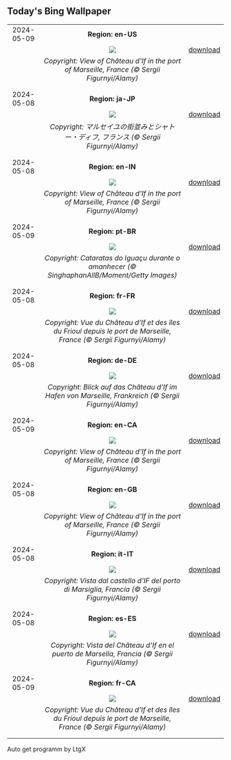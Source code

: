 ## Today's Bing Wallpaper
|      |      |      |
| :----: | :----: | :----: |
|2024-05-09|**Region: en-US**||
||![](https://www.bing.com/th?id=OHR.PortMarseille_EN-US0558123049_UHD.jpg&pid=hp&w=1152&h=648&rs=1&c=4)| [download](https://www.bing.com/th?id=OHR.PortMarseille_EN-US0558123049_UHD.jpg)|
||*Copyright: View of Château d'If in the port of Marseille, France (© Sergii Figurnyi/Alamy)*
||
|||
|2024-05-08|**Region: ja-JP**||
||![](https://www.bing.com/th?id=OHR.PortMarseille_JA-JP8874439197_UHD.jpg&pid=hp&w=1152&h=648&rs=1&c=4)| [download](https://www.bing.com/th?id=OHR.PortMarseille_JA-JP8874439197_UHD.jpg)|
||*Copyright: マルセイユの街並みとシャトー・ディフ, フランス (© Sergii Figurnyi/Alamy)*
||
|||
|2024-05-08|**Region: en-IN**||
||![](https://www.bing.com/th?id=OHR.PortMarseille_EN-IN7480863475_UHD.jpg&pid=hp&w=1152&h=648&rs=1&c=4)| [download](https://www.bing.com/th?id=OHR.PortMarseille_EN-IN7480863475_UHD.jpg)|
||*Copyright: View of Château d'If in the port of Marseille, France (© Sergii Figurnyi/Alamy)*
||
|||
|2024-05-09|**Region: pt-BR**||
||![](https://www.bing.com/th?id=OHR.IguazuTurism_PT-BR9760109650_UHD.jpg&pid=hp&w=1152&h=648&rs=1&c=4)| [download](https://www.bing.com/th?id=OHR.IguazuTurism_PT-BR9760109650_UHD.jpg)|
||*Copyright: Cataratas do Iguaçu durante o amanhecer (© SinghaphanAllB/Moment/Getty Images)*
||
|||
|2024-05-08|**Region: fr-FR**||
||![](https://www.bing.com/th?id=OHR.PortMarseille_FR-FR7677158916_UHD.jpg&pid=hp&w=1152&h=648&rs=1&c=4)| [download](https://www.bing.com/th?id=OHR.PortMarseille_FR-FR7677158916_UHD.jpg)|
||*Copyright: Vue du Château d'If et des îles du Frioul depuis le port de Marseille, France (© Sergii Figurnyi/Alamy)*
||
|||
|2024-05-08|**Region: de-DE**||
||![](https://www.bing.com/th?id=OHR.PortMarseille_DE-DE5901142925_UHD.jpg&pid=hp&w=1152&h=648&rs=1&c=4)| [download](https://www.bing.com/th?id=OHR.PortMarseille_DE-DE5901142925_UHD.jpg)|
||*Copyright: Blick auf das Château d'If im Hafen von Marseille, Frankreich (© Sergii Figurnyi/Alamy)*
||
|||
|2024-05-09|**Region: en-CA**||
||![](https://www.bing.com/th?id=OHR.PortMarseille_EN-CA7163664407_UHD.jpg&pid=hp&w=1152&h=648&rs=1&c=4)| [download](https://www.bing.com/th?id=OHR.PortMarseille_EN-CA7163664407_UHD.jpg)|
||*Copyright: View of Château d'If in the port of Marseille, France (© Sergii Figurnyi/Alamy)*
||
|||
|2024-05-08|**Region: en-GB**||
||![](https://www.bing.com/th?id=OHR.PortMarseille_EN-GB8988650958_UHD.jpg&pid=hp&w=1152&h=648&rs=1&c=4)| [download](https://www.bing.com/th?id=OHR.PortMarseille_EN-GB8988650958_UHD.jpg)|
||*Copyright: View of Château d'If in the port of Marseille, France (© Sergii Figurnyi/Alamy)*
||
|||
|2024-05-08|**Region: it-IT**||
||![](https://www.bing.com/th?id=OHR.PortMarseille_IT-IT2921013222_UHD.jpg&pid=hp&w=1152&h=648&rs=1&c=4)| [download](https://www.bing.com/th?id=OHR.PortMarseille_IT-IT2921013222_UHD.jpg)|
||*Copyright: Vista dal castello d’IF del porto di Marsiglia, Francia (© Sergii Figurnyi/Alamy)*
||
|||
|2024-05-08|**Region: es-ES**||
||![](https://www.bing.com/th?id=OHR.PortMarseille_ES-ES9674899765_UHD.jpg&pid=hp&w=1152&h=648&rs=1&c=4)| [download](https://www.bing.com/th?id=OHR.PortMarseille_ES-ES9674899765_UHD.jpg)|
||*Copyright: Vista del Château d'If en el puerto de Marsella, Francia (© Sergii Figurnyi/Alamy)*
||
|||
|2024-05-09|**Region: fr-CA**||
||![](https://www.bing.com/th?id=OHR.PortMarseille_FR-CA1844778299_UHD.jpg&pid=hp&w=1152&h=648&rs=1&c=4)| [download](https://www.bing.com/th?id=OHR.PortMarseille_FR-CA1844778299_UHD.jpg)|
||*Copyright: Vue du Château d'If et des îles du Frioul depuis le port de Marseille, France (© Sergii Figurnyi/Alamy)*
||
|||

Auto get programm by LtgX
